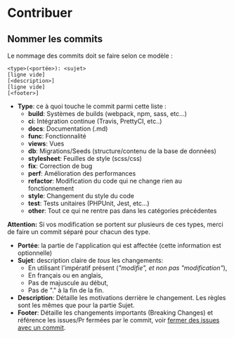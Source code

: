 # Contribuer
## Nommer les commits

Le nommage des commits doit se faire selon ce modèle :
```
<type>(<portée>): <sujet>
[ligne vide]
[<description>]
[ligne vide]
[<footer>]
```

 - **Type**: ce à quoi touche le commit parmi cette liste :
    - **build**: Systèmes de builds (webpack, npm, sass, etc...)
    - **ci**: Intégration continue (Travis, PrettyCI, etc..)
    - **docs**: Documentation (.md)
    - **func**: Fonctionnalité
    - **views**: Vues
    - **db**: Migrations/Seeds (structure/contenu de la base de données)
    - **stylesheet**: Feuilles de style (scss/css)
    - **fix**: Correction de bug
    - **perf**: Amélioration des performances
    - **refactor**: Modification du code qui ne change rien au fonctionnement
    - **style**: Changement du style du code
    - **test**: Tests unitaires (PHPUnit, Jest, etc...)
    - **other**: Tout ce qui ne rentre pas dans les catégories précédentes

**Attention:** Si vos modification se portent sur plusieurs de ces types, merci de faire un commit séparé pour chacun
des type.

 - **Portée**: la partie de l'application qui est affectée (cette information est optionnelle)
 - **Sujet**: description claire de _tous_ les changements:
    - En utilisant l'impératif présent (_"modifie", et non pas "modification"_),
    - En français ou en anglais,
    - Pas de majuscule au début,
    - Pas de "." à la fin de la fin.
 - **Description**: Détaille les motivations derrière le changement. Les règles sont les mêmes que pour la partie Sujet.
 - **Footer**: Détaille les changements importants (Breaking Changes) et référence les issues/Pr fermées par le commit,
 voir [fermer des issues avec un commit](https://help.github.com/en/github/managing-your-work-on-github/closing-issues-using-keywords).
